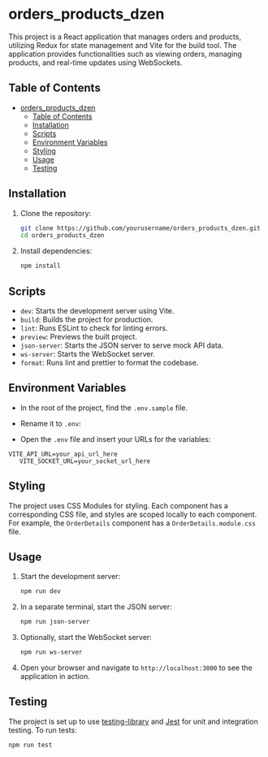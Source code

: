 # orders_products_dzen

This project is a React application that manages orders and products, utilizing Redux for state management and Vite for the build tool. The application provides functionalities such as viewing orders, managing products, and real-time updates using WebSockets.

## Table of Contents

- [orders_products_dzen](#orders_products_dzen)
  - [Table of Contents](#table-of-contents)
  - [Installation](#installation)
  - [Scripts](#scripts)
  - [Environment Variables](#environment-variables)
  - [Styling](#styling)
  - [Usage](#usage)
  - [Testing](#testing)

## Installation

1. Clone the repository:
    ```sh
    git clone https://github.com/yourusername/orders_products_dzen.git
    cd orders_products_dzen
    ```

2. Install dependencies:
    ```sh
    npm install
    ```

## Scripts

- `dev`: Starts the development server using Vite.
- `build`: Builds the project for production.
- `lint`: Runs ESLint to check for linting errors.
- `preview`: Previews the built project.
- `json-server`: Starts the JSON server to serve mock API data.
- `ws-server`: Starts the WebSocket server.
- `format`: Runs lint and prettier to format the codebase.

## Environment Variables

- In the root of the project, find the `.env.sample` file.
- Rename it to `.env`:

- Open the `.env` file and insert your URLs for the variables:

 ```
VITE_API_URL=your_api_url_here
    VITE_SOCKET_URL=your_socket_url_here
 ```

## Styling

The project uses CSS Modules for styling. Each component has a corresponding CSS file, and styles are scoped locally to each component. For example, the `OrderDetails` component has a `OrderDetails.module.css` file.

## Usage

1. Start the development server:
    ```sh
    npm run dev
    ```

2. In a separate terminal, start the JSON server:
    ```sh
    npm run json-server
    ```

3. Optionally, start the WebSocket server:
    ```sh
    npm run ws-server
    ```

4. Open your browser and navigate to `http://localhost:3000` to see the application in action.

## Testing

The project is set up to use [testing-library](https://testing-library.com/) and [Jest](https://jestjs.io/) for unit and integration testing. To run tests:

```sh
npm run test
